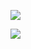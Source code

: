 ![](https://www.nta.go.jp/tmp/dd84dcc4-a943-4af9-95cb-962d470961b3/images/0bd602f2a955ac6c5e07c734db56b229c2a17fd9f50701d019dc5bb83fa110a3.jpg)

![](https://www.nta.go.jp/tmp/dd84dcc4-a943-4af9-95cb-962d470961b3/images/999be8ff7137a41ee0663fe5581ef00257e17a23379eef9674ca670b70eba7a4.jpg)
